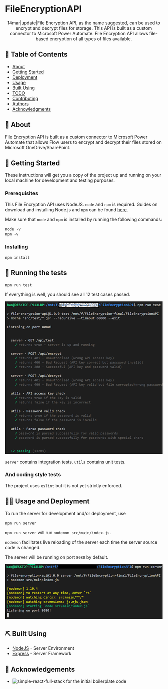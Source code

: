 # FileEncryptionAPI

<p align="center"> 
14mar|update|File Encryption API, as the name suggested, can be used to encrypt and decrypt files for storage.
This API is built as a custom connector to Microsoft Power Automate.
File Encryption API allows file-based encryption of all types of files available.
    <br> 
</p>

## 📝 Table of Contents

- [About](#about)
- [Getting Started](#getting_started)
- [Deployment](#deployment)
- [Usage](#usage)
- [Built Using](#built_using)
- [TODO](../TODO.md)
- [Contributing](../CONTRIBUTING.md)
- [Authors](#authors)
- [Acknowledgments](#acknowledgement)

## 🧐 About <a name = "about"></a>

File Encryption API is built as a custom connector to Microsoft Power Automate that allows 
Flow users to encrypt and decrypt their files stored on Microsoft OneDrive/SharePoint.

## 🏁 Getting Started <a name = "getting_started"></a>

These instructions will get you a copy of the project up and running on your local machine for development and testing purposes.

### Prerequisites

This File Encryption API uses NodeJS. `node` and `npm` is required.
Guides on download and installing Node.js and `npm` can be found [here](https://docs.npmjs.com/downloading-and-installing-node-js-and-npm).

Make sure that `node` and `npm` is installed by running the following commands:
```
node -v
npm -v
```

### Installing

```
npm install
```

## 🔧 Running the tests <a name = "tests"></a>

```
npm run test
```

If everything is well, you should see all 12 test cases passed.

![`npm run test`](./docs/images/tests.png)

`server` contains integration tests. `utils` contains unit tests.

### And coding style tests

The project uses `eslint` but it is not yet strictly enforced.

## 🎈🚀 Usage and Deployment <a name="usage"></a>

To run the server for development and/or deployment, use
```
npm run server
```

`npm run server` will run `nodemon src/main/index.js`. 

`nodemon` facilitates live reloading of the server each time the server source code is changed.

The server will be running on port `8080` by default.

![Server running](./docs/images/server-running.png)


## ⛏️ Built Using <a name = "built_using"></a>

- [NodeJS](https://nodejs.org/en/) - Server Environment
- [Express](https://expressjs.com/) - Server Framework

## 🎉 Acknowledgements <a name = "acknowledgement"></a>

- ![simple-react-full-stack](https://github.com/crsandeep/simple-react-full-stack) for the initial boilerplate code
